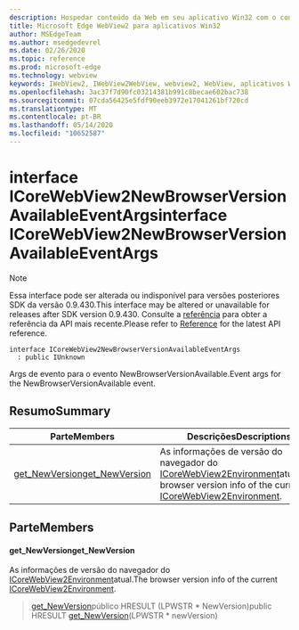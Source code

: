 ```yaml
---
description: Hospedar conteúdo da Web em seu aplicativo Win32 com o controle WebView2 do Microsoft Edge
title: Microsoft Edge WebView2 para aplicativos Win32
author: MSEdgeTeam
ms.author: msedgedevrel
ms.date: 02/26/2020
ms.topic: reference
ms.prod: microsoft-edge
ms.technology: webview
keywords: IWebView2, IWebView2WebView, webview2, WebView, aplicativos Win32, Win32, Edge, ICoreWebView2, ICoreWebView2Host, controle do navegador, HTML Edge
ms.openlocfilehash: 3ac37f7d90fc03214381b991c8becae602bac738
ms.sourcegitcommit: 07cda56425e5fdf90eeb3972e17041261bf720cd
ms.translationtype: MT
ms.contentlocale: pt-BR
ms.lasthandoff: 05/14/2020
ms.locfileid: "10652587"
---
```

# <span data-ttu-id="e1402-104">interface ICoreWebView2NewBrowserVersionAvailableEventArgs</span><span class="sxs-lookup"><span data-stu-id="e1402-104">interface ICoreWebView2NewBrowserVersionAvailableEventArgs</span></span> 

> [!NOTE]
> <span data-ttu-id="e1402-105">Essa interface pode ser alterada ou indisponível para versões posteriores SDK da versão 0.9.430.</span><span class="sxs-lookup"><span data-stu-id="e1402-105">This interface may be altered or unavailable for releases after SDK version 0.9.430.</span></span> <span data-ttu-id="e1402-106">Consulte a [referência](../../../webview2-api-reference.md) para obter a referência da API mais recente.</span><span class="sxs-lookup"><span data-stu-id="e1402-106">Please refer to [Reference](../../../webview2-api-reference.md) for the latest API reference.</span></span>

```
interface ICoreWebView2NewBrowserVersionAvailableEventArgs
  : public IUnknown
```

<span data-ttu-id="e1402-107">Args de evento para o evento NewBrowserVersionAvailable.</span><span class="sxs-lookup"><span data-stu-id="e1402-107">Event args for the NewBrowserVersionAvailable event.</span></span>

## <span data-ttu-id="e1402-108">Resumo</span><span class="sxs-lookup"><span data-stu-id="e1402-108">Summary</span></span>

 <span data-ttu-id="e1402-109">Parte</span><span class="sxs-lookup"><span data-stu-id="e1402-109">Members</span></span>                        | <span data-ttu-id="e1402-110">Descrições</span><span class="sxs-lookup"><span data-stu-id="e1402-110">Descriptions</span></span>
--------------------------------|---------------------------------------------
[<span data-ttu-id="e1402-111">get_NewVersion</span><span class="sxs-lookup"><span data-stu-id="e1402-111">get_NewVersion</span></span>](#get_newversion) | <span data-ttu-id="e1402-112">As informações de versão do navegador do [ICoreWebView2Environment](ICoreWebView2Environment.md)atual.</span><span class="sxs-lookup"><span data-stu-id="e1402-112">The browser version info of the current [ICoreWebView2Environment](ICoreWebView2Environment.md).</span></span>

## <span data-ttu-id="e1402-113">Parte</span><span class="sxs-lookup"><span data-stu-id="e1402-113">Members</span></span>

#### <span data-ttu-id="e1402-114">get_NewVersion</span><span class="sxs-lookup"><span data-stu-id="e1402-114">get_NewVersion</span></span> 

<span data-ttu-id="e1402-115">As informações de versão do navegador do [ICoreWebView2Environment](ICoreWebView2Environment.md)atual.</span><span class="sxs-lookup"><span data-stu-id="e1402-115">The browser version info of the current [ICoreWebView2Environment](ICoreWebView2Environment.md).</span></span>

> <span data-ttu-id="e1402-116">[get_NewVersion](#get_newversion)público HRESULT (LPWSTR \* NewVersion)</span><span class="sxs-lookup"><span data-stu-id="e1402-116">public HRESULT [get_NewVersion](#get_newversion)(LPWSTR \* newVersion)</span></span>


